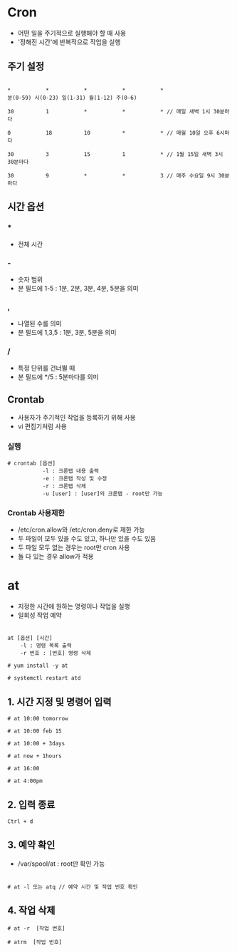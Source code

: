 # Cron

- 어떤 일을 주기적으로 실행해야 할 때 사용
- '정해진 시간'에 반복적으로 작업을 실행

## 주기 설정

######

    *	        *	        *	        *	        *
    분(0-59)	시(0-23)	일(1-31)	월(1-12)	주(0-6)
    
    30          1           *           *           * // 매일 새벽 1시 30분마다

    0           18          10          *           * // 매월 10일 오후 6시마다
    
    30          3           15          1           * // 1월 15일 새벽 3시 30분마다
    
    30          9           *           *           3 // 매주 수요일 9시 30분마다

## 시간 옵션

### *

- 전체 시간

### -

- 숫자 범위
- 분 필드에 1-5 : 1분, 2분, 3분, 4분, 5분을 의미

### ,

- 나열된 수를 의미
- 분 필드에 1,3,5 : 1분, 3분, 5분을 의미

### /

- 특정 단위를 건너뛸 때
- 분 필드에 */5	: 5분마다를 의미

## Crontab

- 사용자가 주기적인 작업을 등록하기 위해 사용
- vi 편집기처럼 사용

### 실행

    # crontab [옵션]
               -l : 크론탭 내용 출력
               -e : 크론탭 작성 및 수정
               -r : 크론탭 삭제
               -u [user] : [user]의 크론탭 - root만 가능

### Crontab 사용제한

- /etc/cron.allow와 /etc/cron.deny로 제한 가능
- 두 파일이 모두 있을 수도 있고, 하나만 있을 수도 있음
- 두 파일 모두 없는 경우는 root만 cron 사용
- 둘 다 있는 경우 allow가 적용

# at

- 지정한 시간에 원하는 명령이나 작업을 실행
- 일회성 작업 예약

######

    at [옵션] [시간]
        -l : 명령 목록 출력
        -r 번호 : [번호] 명령 삭제

    # yum install -y at

    # systemctl restart atd

## 1. 시간 지정 및 명령어 입력

    # at 10:00 tomorrow

    # at 10:00 feb 15

    # at 10:00 + 3days

    # at now + 1hours

    # at 16:00

    # at 4:00pm

## 2. 입력 종료

    Ctrl + d

## 3. 예약 확인

- /var/spool/at : root만 확인 가능

######

    # at -l 또는 atq // 예약 시간 및 작업 번호 확인

## 4. 작업 삭제

    # at -r  [작업 번호]

    # atrm  [작업 번호]